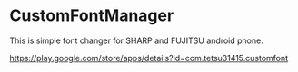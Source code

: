 CustomFontManager
=================

This is simple font changer for SHARP and FUJITSU android phone.

https://play.google.com/store/apps/details?id=com.tetsu31415.customfont
